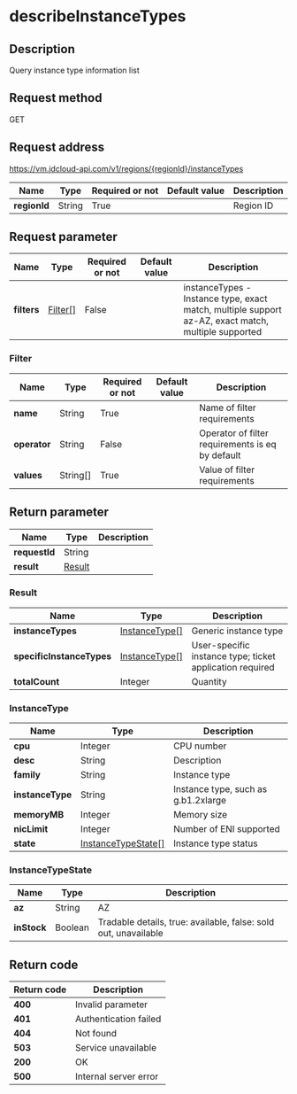 # describeInstanceTypes


## Description
Query instance type information list


## Request method
GET

## Request address
https://vm.jdcloud-api.com/v1/regions/{regionId}/instanceTypes

|Name|Type|Required or not|Default value|Description|
|---|---|---|---|---|
|**regionId**|String|True||Region ID|

## Request parameter
|Name|Type|Required or not|Default value|Description|
|---|---|---|---|---|
|**filters**|[Filter[]](##Filter)|False||instanceTypes - Instance type, exact match, multiple support<br>az-AZ,  exact match,  multiple supported<br>|

### <a name="Filter">Filter</a>
|Name|Type|Required or not|Default value|Description|
|---|---|---|---|---|
|**name**|String|True||Name of filter requirements|
|**operator**|String|False||Operator of filter requirements is eq by default|
|**values**|String[]|True||Value of filter requirements|

## Return parameter
|Name|Type|Description|
|---|---|---|
|**requestId**|String||
|**result**|[Result](##Result)||


### <a name="Result">Result</a>
|Name|Type|Description|
|---|---|---|
|**instanceTypes**|[InstanceType[]](##InstanceType)|Generic instance type|
|**specificInstanceTypes**|[InstanceType[]](##InstanceType)|User-specific instance type; ticket application required|
|**totalCount**|Integer|Quantity|
### <a name="InstanceType">InstanceType</a>
|Name|Type|Description|
|---|---|---|
|**cpu**|Integer|CPU number|
|**desc**|String|Description|
|**family**|String|Instance type|
|**instanceType**|String|Instance type, such as g.b1.2xlarge|
|**memoryMB**|Integer|Memory size|
|**nicLimit**|Integer|Number of ENI supported|
|**state**|[InstanceTypeState[]](##InstanceTypeState)|Instance type status|
### <a name="InstanceTypeState">InstanceTypeState</a>
|Name|Type|Description|
|---|---|---|
|**az**|String|AZ|
|**inStock**|Boolean|Tradable details, true: available, false: sold out, unavailable|

## Return code
|Return code|Description|
|---|---|
|**400**|Invalid parameter|
|**401**|Authentication failed|
|**404**|Not found|
|**503**|Service unavailable|
|**200**|OK|
|**500**|Internal server error|
